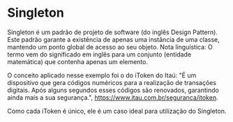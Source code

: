 # Singleton

Singleton é um padrão de projeto de software (do inglês Design Pattern). Este padrão garante a existência de apenas uma instância de uma classe, mantendo um ponto global de acesso ao seu objeto.  Nota linguística: O termo vem do significado em inglês para um conjunto (entidade matemática) que contenha apenas um elemento.

O conceito aplicado nesse exemplo foi o do iToken do Itaú: "É um dispositivo que gera códigos numéricos para a realização de transações digitais. Após alguns segundos esses códigos são renovados, garantindo ainda mais a sua segurança.", https://www.itau.com.br/seguranca/itoken.

Como cada iToken é único, ele é um caso ideal para utilização do Singleton.
